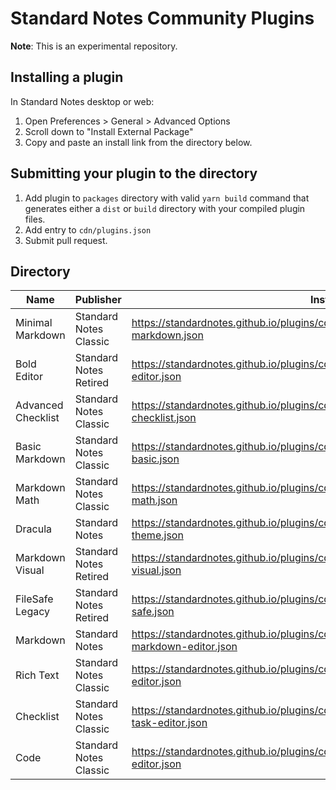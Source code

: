 # Standard Notes Community Plugins

**Note**: This is an experimental repository.

## Installing a plugin

In Standard Notes desktop or web:

1. Open Preferences > General > Advanced Options
2. Scroll down to "Install External Package"
3. Copy and paste an install link from the directory below.

## Submitting your plugin to the directory

1. Add plugin to `packages` directory with valid `yarn build` command that generates either a `dist` or `build` directory with your compiled plugin files.
2. Add entry to `cdn/plugins.json`
3. Submit pull request.

## Directory

| Name | Publisher | Install Link |
|------|-----------|--------------|
|Minimal Markdown|Standard Notes Classic|https://standardnotes.github.io/plugins/cdn/dist/entries/com.sncommunity.minimal-markdown.json|
|Bold Editor|Standard Notes Retired|https://standardnotes.github.io/plugins/cdn/dist/entries/com.sncommunity.bold-editor.json|
|Advanced Checklist|Standard Notes Classic|https://standardnotes.github.io/plugins/cdn/dist/entries/com.sncommunity.advanced-checklist.json|
|Basic Markdown|Standard Notes Classic|https://standardnotes.github.io/plugins/cdn/dist/entries/com.sncommunity.markdown-basic.json|
|Markdown Math|Standard Notes Classic|https://standardnotes.github.io/plugins/cdn/dist/entries/com.sncommunity.markdown-math.json|
|Dracula|Standard Notes|https://standardnotes.github.io/plugins/cdn/dist/entries/com.sncommunity.dracula-theme.json|
|Markdown Visual|Standard Notes Retired|https://standardnotes.github.io/plugins/cdn/dist/entries/com.sncommunity.markdown-visual.json|
|FileSafe Legacy|Standard Notes Retired|https://standardnotes.github.io/plugins/cdn/dist/entries/org.standardnotes.legacy.file-safe.json|
|Markdown|Standard Notes|https://standardnotes.github.io/plugins/cdn/dist/entries/org.standardnotes.advanced-markdown-editor.json|
|Rich Text|Standard Notes Classic|https://standardnotes.github.io/plugins/cdn/dist/entries/org.standardnotes.plus-editor.json|
|Checklist|Standard Notes Classic|https://standardnotes.github.io/plugins/cdn/dist/entries/org.standardnotes.simple-task-editor.json|
|Code|Standard Notes Classic|https://standardnotes.github.io/plugins/cdn/dist/entries/org.standardnotes.code-editor.json|
